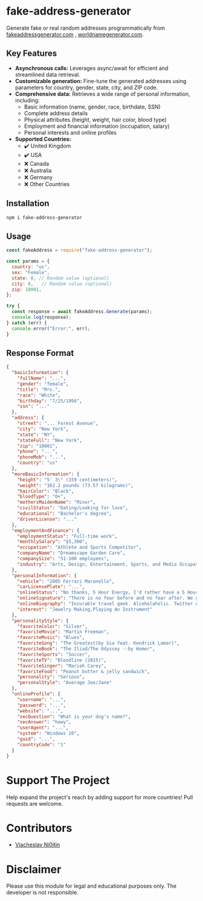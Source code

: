# fake-address-generator

Generate fake or real random addresses programmatically from [fakeaddressgenerator.com](https://fakeaddressgenerator.com) , [worldnamegenerator.com](https://worldnamegenerator.com).

## Key Features

- **Asynchronous calls:** Leverages async/await for efficient and streamlined data retrieval.
- **Customizable generation:** Fine-tune the generated addresses using parameters for country, gender, state, city, and ZIP code.
- **Comprehensive data:** Retrieves a wide range of personal information, including:
    - Basic information (name, gender, race, birthdate, SSN)
    - Complete address details
    - Physical attributes (height, weight, hair color, blood type)
    - Employment and financial information (occupation, salary)
    - Personal interests and online profiles
- **Supported Countries:**
    - ✔️ United Kingdom
    - ✔️ USA
    - ❌ Canada
    - ❌ Australia
    - ❌ Germany
    - ❌ Other Countries
 

## Installation

```bash
npm i fake-address-generator
```

## Usage

```javascript
const fakeAddress = require("fake-address-generator");

const params = {
  country: "us",
  sex: "Female",
  state: 0, // Random value (optional)
  city: 0,   // Random value (optional)
  zip: 10001,
};

try {
  const response = await fakeAddress.Generate(params);
  console.log(response);
} catch (err) {
  console.error("Error:", err);
}
```

## Response Format
```json
{
  "basicInformation": {
    "fullName": "...",
    "gender": "female",
    "title": "Mrs.",
    "race": "White",
    "birthday": "7/25/1994",
    "ssn": "..."
  },
  "address": {
    "street": "... Forest Avenue",
    "city": "New York",
    "state": "NY",
    "stateFull": "New York",
    "zip": "10001",
    "phone": "...",
    "phoneMob": "...",
    "country": "us"
  },
  "moreBasicInformation": {
    "height": "5' 3\" (159 centimeters)",
    "weight": "162.2 pounds (73.57 kilograms)",
    "hairColor": "Black",
    "bloodType": "O+",
    "mothersMaidenName": "Minor",
    "civilStatus": "Dating/Looking for love",
    "educational": "Bachelor's degree",
    "driverLicense": "..."
  },
  "employmentAndFinance": {
    "employmentStatus": "Full-time work",
    "monthlySalary": "$5,300",
    "occupation": "Athlete and Sports Competitor",
    "companyName": "Dreamscape Garden Care",
    "companySize": "51-100 employees",
    "industry": "Arts, Design, Entertainment, Sports, and Media Occupations",
  },
  "personalInformation": {
    "vehicle": "2005 Ferrari Maranello",
    "carLicensePlate": "...",
    "onlineStatus": "No thanks, 5 Hour Energy, I'd rather have a 5 Hour Nap.",
    "onlineSignature": "There is no fear before and no fear after. We give our best.;Rickie Lee Jones;fear",
    "onlineBiography": "Incurable travel geek. Alcoholaholic. Twitter evangelist. Proud thinker.",
    "interest": "Jewelry Making,Playing An Instrument"
  },
  "personalityStyle": {
    "favoriteColor": "Silver",
    "favoriteMovie": "Martin Freeman",
    "favoriteMusic": "Blues",
    "favoriteSong": "The Greatest(by Sia feat. Kendrick Lamar)",
    "favoriteBook": "The Iliad/The Odyssey --by Homer",
    "favoriteSports": "Soccer",
    "favoriteTV": "Bloodline (2015)",
    "favoriteSinger": "Mariah Carey",
    "favoriteFood": "Peanut butter & jelly sandwich",
    "personality": "Serious",
    "personalStyle": "Average Joe/Jane"
  },
  "onlineProfile": {
    "username": "...",
    "password": "...",
    "website": "...",
    "secQuestion": "What is your dog's name?",
    "secAnswer": "hawy",
    "userAgent": "...",
    "system": "Windows 10",
    "guid": "...",
    "countryCode": "1"
  }
}
```


# Support The Project
Help expand the project's reach by adding support for more countries! Pull requests are welcome.

# Contributors
- [Viacheslav Ni0itin](https://github.com/dzxt)

# Disclaimer
Please use this module for legal and educational purposes only. The developer is not responsible.
